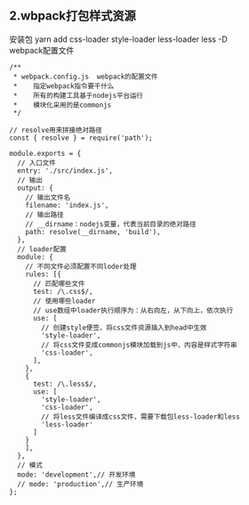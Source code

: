 <!--
 * @Date: 2021-09-24 10:24:03
 * @LastEditors: zhangwen
 * @LastEditTime: 2021-09-24 10:51:48
 * @FilePath: /webpack/0.test/2.wbpack打包样式资源/README.md
-->


## 2.wbpack打包样式资源

安装包
yarn add css-loader style-loader less-loader less -D  
webpack配置文件
```
/**
 * webpack.config.js  webpack的配置文件
 *    指定webpack指令要干什么
 *    所有的构建工具基于nodejs平台运行
 *    模块化采用的是commonjs
 */

// resolve用来拼接绝对路径
const { resolve } = require('path');

module.exports = {
  // 入口文件
  entry: './src/index.js',
  // 输出
  output: {
    // 输出文件名
    filename: 'index.js',
    // 输出路径
    // __dirname：nodejs变量，代表当前目录的绝对路径
    path: resolve(__dirname, 'build'),
  },
  // loader配置
  module: {
    // 不同文件必须配置不同loder处理
    rules: [{
      // 匹配哪些文件
      test: /\.css$/,
      // 使用哪些loader
      // use数组中loader执行顺序为：从右向左，从下向上，依次执行
      use: [
        // 创建style便签，将css文件资源插入到head中生效
        'style-loader',
        // 将css文件变成commonjs模块加载到js中，内容是样式字符串
        'css-loader',
      ],
    }, 
    {
      test: /\.less$/,
      use: [
        'style-loader',
        'css-loader',
        // 将less文件编译成css文件，需要下载包less-loader和less
        'less-loader'
      ]
    }
    ],
  },
  // 模式
  mode: 'development',// 开发环境
  // mode: 'production',// 生产环境
};

```
